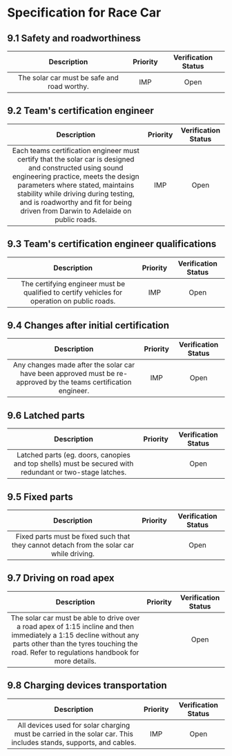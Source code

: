 # Specification for Race Car
## 9.1 Safety and roadworthiness
| Description | Priority | Verification Status |
|:---:|:---:|:---:|
| The solar car must be safe and road worthy.  | IMP | Open |

## 9.2 Team&#x27;s certification engineer
| Description | Priority | Verification Status |
|:---:|:---:|:---:|
| Each teams certification engineer must certify that the solar car is designed and constructed using sound engineering practice, meets the design parameters where stated, maintains stability while driving during testing, and is roadworthy and fit for being driven from Darwin to Adelaide on public roads.  | IMP | Open |

## 9.3 Team&#x27;s certification engineer qualifications
| Description | Priority | Verification Status |
|:---:|:---:|:---:|
| The certifying engineer must be qualified to certify vehicles for operation on public roads. | IMP | Open |

## 9.4 Changes after initial certification
| Description | Priority | Verification Status |
|:---:|:---:|:---:|
| Any changes made after the solar car have been approved must be re-approved by the teams certification engineer.  | IMP | Open |

## 9.6 Latched parts
| Description | Priority | Verification Status |
|:---:|:---:|:---:|
| Latched parts (eg. doors, canopies and top shells) must be secured with redundant or two-stage latches. |  | Open |

## 9.5 Fixed parts
| Description | Priority | Verification Status |
|:---:|:---:|:---:|
| Fixed parts must be fixed such that they cannot detach from the solar car while driving. |  | Open |

## 9.7 Driving on road apex
| Description | Priority | Verification Status |
|:---:|:---:|:---:|
| The solar car must be able to drive over a road apex of 1:15 incline and then immediately a 1:15 decline without any parts other than the tyres touching the road.     Refer to regulations handbook for more details. |  | Open |

## 9.8 Charging devices transportation
| Description | Priority | Verification Status |
|:---:|:---:|:---:|
| All devices used for solar charging must be carried in the solar car.     This includes stands, supports, and cables. | IMP | Open |

